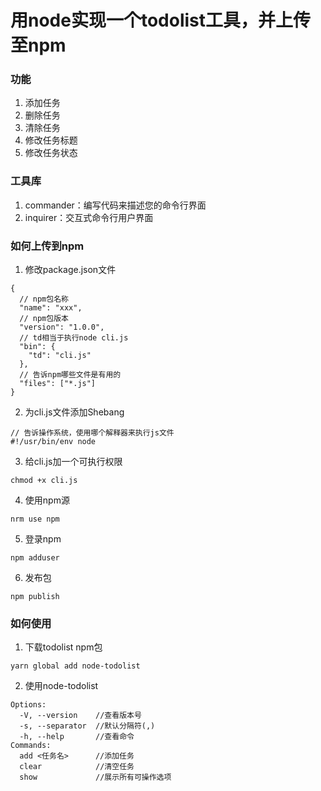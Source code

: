# 用node实现一个todolist工具，并上传至npm

### 功能
  1. 添加任务
  2. 删除任务
  3. 清除任务
  4. 修改任务标题
  5. 修改任务状态

### 工具库
  1. commander：编写代码来描述您的命令行界面
  2. inquirer：交互式命令行用户界面

### 如何上传到npm
  1. 修改package.json文件
  ```
  {
    // npm包名称
    "name": "xxx",
    // npm包版本
    "version": "1.0.0",
    // td相当于执行node cli.js
    "bin": {
      "td": "cli.js"
    },
    // 告诉npm哪些文件是有用的
    "files": ["*.js"]
  }
  ```
  2. 为cli.js文件添加Shebang
  ```
  // 告诉操作系统，使用哪个解释器来执行js文件
  #!/usr/bin/env node
  ```
  3. 给cli.js加一个可执行权限
  ```
  chmod +x cli.js
  ```
  4. 使用npm源
  ```
  nrm use npm
  ```
  5. 登录npm
  ```
  npm adduser
  ```
  6. 发布包
  ```
  npm publish
  ```
### 如何使用

  1. 下载todolist npm包
  ```
  yarn global add node-todolist
  ```
  2. 使用node-todolist
  ```
  Options:
    -V, --version    //查看版本号
    -s, --separator  //默认分隔符(,)
    -h, --help       //查看命令
  Commands:
    add <任务名>      //添加任务
    clear            //清空任务
    show             //展示所有可操作选项
  ```
